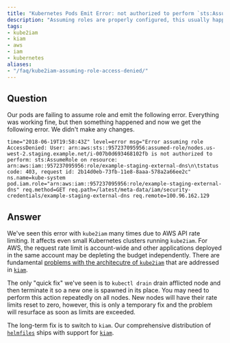 ```yaml
---
title: "Kubernetes Pods Emit Error: not authorized to perform `sts:AssumeRole`"
description: "Assuming roles are properly configured, this usually happens due to AWS API rate limiting. "
tags:
- kube2iam
- kiam
- aws
- iam
- kubernetes
aliases:
- "/faq/kube2iam-assuming-role-access-denied/"
---
```


## Question

Our pods are failing to assume role and emit the following error. Everything was working fine, but then something happened and now we get the following error. We didn't make any changes.

```
time="2018-06-19T19:58:43Z" level=error msg="Error assuming role AccessDenied: User: arn:aws:sts::957237095956:assumed-role/nodes.us-west-2.staging.example.net/i-007b0d693468102fb is not authorized to perform: sts:AssumeRole on resource: arn:aws:iam::957237095956:role/example-staging-external-dns\n\tstatus code: 403, request id: 2b14d0eb-73fb-11e8-8aaa-578a2a66ee2c" ns.name=kube-system pod.iam.role="arn:aws:iam::957237095956:role/example-staging-external-dns" req.method=GET req.path=/latest/meta-data/iam/security-credentials/example-staging-external-dns req.remote=100.96.162.129
```

## Answer

We've seen this error with `kube2iam` many times due to AWS API rate limiting. It affects even small Kubernetes clusters running `kube2iam`. For AWS, the request rate limit is account-wide and other applications deployed in the same account may be depleting the budget independently. There are fundamental [problems with the architecutre of `kube2iam`](https://medium.com/@pingles/kiam-iterating-for-security-and-reliability-5e793ab93ec3) that are addressed in [`kiam`](https://github.com/uswitch/kiam).

The only "quick fix" we've seen is to `kubectl drain` drain afflicted node and then terminate it so a new one is spawned in its place. You may need to perform this action repeatedly on all nodes. New nodes will have their rate limits reset to zero, however, this is only a temporary fix and the problem will resurface as soon as limits are exceeded.

The long-term fix is to switch to `kiam`. Our comprehensive distribution of [`helmfiles`](https://github.com/cloudposse/helmfiles) ships with support for [`kiam`](https://github.com/cloudposse/helmfiles/blob/master/releases/kiam.yaml).
